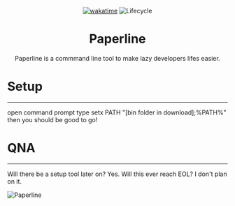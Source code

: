 <div align="center">
  
[![wakatime](https://wakatime.com/badge/user/e8ce1a81-0a62-4ce5-bb06-c50d3f924814/project/9269d6af-c6e2-434d-9e13-0bf48b44177f.svg)](https://wakatime.com/badge/user/e8ce1a81-0a62-4ce5-bb06-c50d3f924814/project/9269d6af-c6e2-434d-9e13-0bf48b44177f)
![Lifecycle](https://img.shields.io/badge/lifecycle-in%20development-green)
# Paperline
Paperline is a commmand line tool to make lazy developers lifes easier.
</div>
  
# Setup
----
open command prompt
type setx PATH "[bin folder in download];%PATH%"
then you should be good to go!

# QNA
----
Will there be a setup tool later on?
Yes.
Will this ever reach EOL?
I don't plan on it.

![Paperline](https://user-images.githubusercontent.com/76703277/198896749-bd095eb5-69f6-465c-853f-33e08dfef5ec.png)

